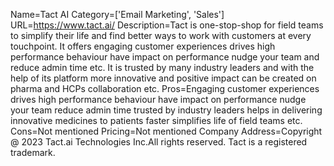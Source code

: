 Name=Tact AI
Category=['Email Marketing', 'Sales']
URL=https://www.tact.ai/
Description=Tact is one-stop-shop for field teams to simplify their life and find better ways to work with customers at every touchpoint. It offers engaging customer experiences drives high performance behaviour have impact on performance nudge your team and reduce admin time etc. It is trusted by many industry leaders and with the help of its platform more innovative and positive impact can be created on pharma and HCPs collaboration etc.
Pros=Engaging customer experiences drives high performance behaviour have impact on performance nudge your team reduce admin time trusted by industry leaders helps in delivering innovative medicines to patients faster simplifies life of field teams etc.
Cons=Not mentioned
Pricing=Not mentioned
Company Address=Copyright @ 2023 Tact.ai Technologies Inc.All rights reserved. Tact is a registered trademark.
